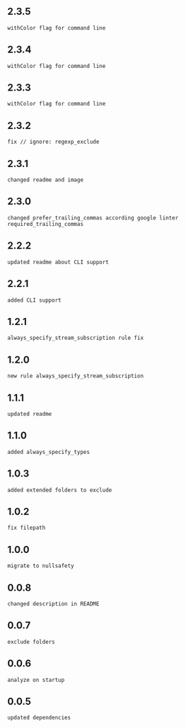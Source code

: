 ## 2.3.5
    withColor flag for command line
## 2.3.4
    withColor flag for command line
## 2.3.3
    withColor flag for command line
## 2.3.2
    fix // ignore: regexp_exclude
## 2.3.1
    changed readme and image
## 2.3.0
    changed prefer_trailing_commas according google linter required_trailing_commas
## 2.2.2
    updated readme about CLI support
## 2.2.1
    added CLI support

## 1.2.1
    always_specify_stream_subscription rule fix
## 1.2.0
    new rule always_specify_stream_subscription
## 1.1.1
    updated readme
## 1.1.0
    added always_specify_types
## 1.0.3
    added extended folders to exclude
## 1.0.2
    fix filepath
## 1.0.0
    migrate to nullsafety
## 0.0.8
    changed description in README
## 0.0.7
    exclude folders
## 0.0.6
    analyze on startup
## 0.0.5
    updated dependencies